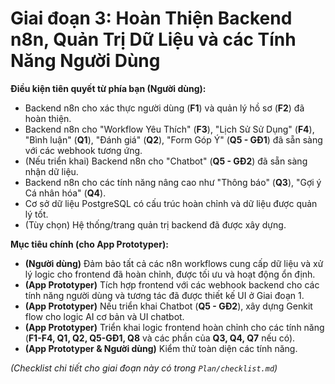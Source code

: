 
# Giai đoạn 3: Hoàn Thiện Backend n8n, Quản Trị Dữ Liệu và các Tính Năng Người Dùng

**Điều kiện tiên quyết từ phía bạn (Người dùng):**
-   Backend n8n cho xác thực người dùng (**F1**) và quản lý hồ sơ (**F2**) đã hoàn thiện.
-   Backend n8n cho "Workflow Yêu Thích" (**F3**), "Lịch Sử Sử Dụng" (**F4**), "Bình luận" (**Q1**), "Đánh giá" (**Q2**), "Form Góp Ý" (**Q5 - GĐ1**) đã sẵn sàng với các webhook tương ứng.
-   (Nếu triển khai) Backend n8n cho "Chatbot" (**Q5 - GĐ2**) đã sẵn sàng nhận dữ liệu.
-   Backend n8n cho các tính năng nâng cao như "Thông báo" (**Q3**), "Gợi ý Cá nhân hóa" (**Q4**).
-   Cơ sở dữ liệu PostgreSQL có cấu trúc hoàn chỉnh và dữ liệu được quản lý tốt.
-   (Tùy chọn) Hệ thống/trang quản trị backend đã được xây dựng.

**Mục tiêu chính (cho App Prototyper):**
- **(Người dùng)** Đảm bảo tất cả các n8n workflows cung cấp dữ liệu và xử lý logic cho frontend đã hoàn chỉnh, được tối ưu và hoạt động ổn định.
- **(App Prototyper)** Tích hợp frontend với các webhook backend cho các tính năng người dùng và tương tác đã được thiết kế UI ở Giai đoạn 1.
- **(App Prototyper)** Nếu triển khai Chatbot (**Q5 - GĐ2**), xây dựng Genkit flow cho logic AI cơ bản và UI chatbot.
- **(App Prototyper)** Triển khai logic frontend hoàn chỉnh cho các tính năng (**F1-F4, Q1, Q2, Q5-GĐ1, Q8** và các phần của **Q3, Q4, Q7** nếu có).
- **(App Prototyper & Người dùng)** Kiểm thử toàn diện các tính năng.

*(Checklist chi tiết cho giai đoạn này có trong `Plan/checklist.md`)*

    